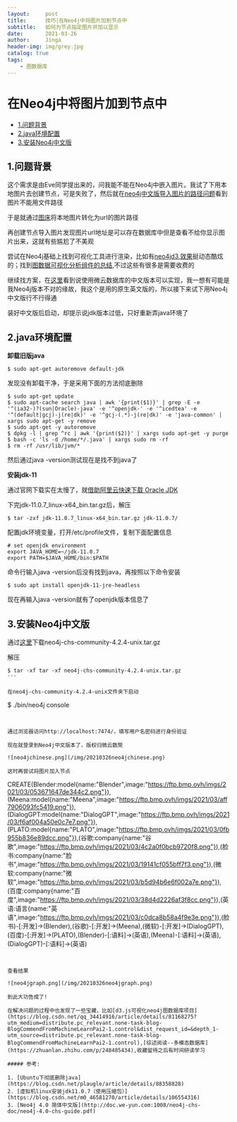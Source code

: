 ```yaml
---
layout:     post
title:      技巧|在Neo4j中将图片加到节点中
subtitle:   如何为节点指定图片并加以显示
date:       2021-03-26
author:     Jinga
header-img: img/grey.jpg
catalog: true
tags:
    - 图数据库
---
```


# 在Neo4j中将图片加到节点中

* [1.问题背景](#1)
* [2.java环境配置](#2)
* [3.安装Neo4j中文版](#3)

<h2 id="1">1.问题背景</h2>

这个需求是由Eve同学提出来的，问我能不能在Neo4j中嵌入图片。我试了下用本地图片去创建节点，可是失败了，然后就在[neo4j中文版导入图片的路径问题](http://neo4j.com.cn/topic/5fce40b4d4a2c82263722372)看到图片不能用文件路径

于是就通过[图床](https://imgurl.org/)将本地图片转化为url的图片路径　　

再创建节点导入图片发现图片url地址是可以存在数据库中但是查看不给你显示图片出来，这就有些尴尬了不美观　　

尝试在Neo4j基础上找到可视化工具进行渲染，比如有[neo4jd3](https://github.com/eisman/neo4jd3),[效果](https://github.com/eisman/neo4jd3)挺动态酷炫的；找到[图数据可视化分析组件的总结](https://www.pianshen.com/article/55881250887/),不过这些有很多是需要收费的

继续找方案，在[这里](http://neo4j.com.cn/topic/5ad45b4451bad0a10b198bfa)看到说使用微云数据库的中文版本可以实现，我一想有可能是我Neo4j版本不对的缘故，我这个是用的原生英文版的，所以接下来试下用Neo4j中文版行不行得通

装好中文版后启动，却提示说jdk版本过低，只好重新弄java环境了

<h2 id="2">2.java环境配置</h2>  

**卸载旧版java**

```
$ sudo apt-get autoremove default-jdk
``` 

发现没有卸载干净，于是采用下面的方法彻底删除

```
$ sudo apt-get update
$ sudo apt-cache search java | awk '{print($1)}' | grep -E -e '^(ia32-)?(sun|Oracle)-java' -e '^openjdk-' -e '^icedtea' -e '^(default|gcj)-j(re|dk)' -e '^gcj-(.*)-j(re|dk)' -e 'java-common' | xargs sudo apt-get -y remove
$ sudo apt-get -y autoremove
$ dpkg -l | grep ^rc | awk '{print($2)}' | xargs sudo apt-get -y purge
$ bash -c 'ls -d /home/*/.java' | xargs sudo rm -rf 
$ rm -rf /usr/lib/jvm/*
``` 

然后通过java -version测试现在是找不到java了

**安装jdk-11**　　

通过官网下载实在太慢了，就[借助阿里云快速下载 Oracle JDK](https://www.v2ex.com/t/665632)

下完jdk-11.0.7_linux-x64_bin.tar.gz后，解压

```
$ tar -zxf jdk-11.0.7_linux-x64_bin.tar.gz jdk-11.0.7/
``` 

配置jdk环境变量，打开/etc/profile文件，复制下面配置信息　　

```
# set openjdk environment
export JAVA_HOME=~/jdk-11.0.7
export PATH=$JAVA_HOME/bin:$PATH
``` 

命令行输入java -version后没有找到java，再按照以下命令安装

```
$ sudo apt install openjdk-11-jre-headless
``` 

现在再输入java -version就有了openjdk版本信息了

<h2 id="3">3.安装Neo4j中文版</h2>

通过[这里](http://doc.we-yun.com:1008/neo4j-chs/4.2.4/)下载neo4j-chs-community-4.2.4-unix.tar.gz　　

解压　

```
$ tar -xf tar -xf neo4j-chs-community-4.2.4-unix.tar.gz
``` 　

在neo4j-chs-community-4.2.4-unix文件夹下启动　　

```
$ ./bin/neo4j console
``` 　  


通过浏览器访问http://localhost:7474/，填写用户名密码进行身份验证　　

现在就登录到Neo4j中文版本了，版权归微云数聚

![neo4jchinese.png](/img/20210326neo4jchinese.png)  

这时再尝试将图片加入节点

```
CREATE(Blender:model{name:"Blender",image:"https://ftp.bmp.ovh/imgs/2021/03/053671647de344c2.png"}),(Meena:model{name:"Meena",image:"https://ftp.bmp.ovh/imgs/2021/03/aff7906093fc5419.png"}),(DialogGPT:model{name:"DialogGPT",image:"https://ftp.bmp.ovh/imgs/2021/03/f6af004a50e0c7e7.png"}),(PLATO:model{name:"PLATO",image:"https://ftp.bmp.ovh/imgs/2021/03/0fb955b836e89dcc.png"}),(谷歌:company{name:"谷歌",image:"https://ftp.bmp.ovh/imgs/2021/03/4c2a0f0bcb9720f8.png"}),(脸书:company{name:"脸书",image:"https://ftp.bmp.ovh/imgs/2021/03/19141cf055bff7f3.png"}),(微软:company{name:"微软",image:"https://ftp.bmp.ovh/imgs/2021/03/b5d94b6e6f002a7e.png"}),(百度:company{name:"百度",image:"https://ftp.bmp.ovh/imgs/2021/03/38d4d2226af3f8cc.png"}),(英语:语言{name:"英语",image:"https://ftp.bmp.ovh/imgs/2021/03/c0dca8b58a4f9e3e.png"}),(脸书)-[:开发]->(Blender),(谷歌)-[:开发]->(Meena),(微软)-[:开发]->(DialogGPT),(百度)-[:开发]->(PLATO),(Blender)-[:语料]->(英语),(Meena)-[:语料]->(英语),(DialogGPT)-[:语料]->(英语)
``` 　  


查看结果

![neo4jgraph.png](/img/20210326neo4jgraph.png)

到此大功告成了!

在解决问题的过程中也发现了一些宝藏，比如[d3.js可视化neo4j图数据库项目](https://blog.csdn.net/qq_34414916/article/details/81168275?utm_medium=distribute.pc_relevant.none-task-blog-BlogCommendFromMachineLearnPai2-1.control&dist_request_id=&depth_1-utm_source=distribute.pc_relevant.none-task-blog-BlogCommendFromMachineLearnPai2-1.control),[综述阅读--多模态数据库](https://zhuanlan.zhihu.com/p/248485434),收藏留待之后有时间研读学习

##### 参考:

1. [Ubuntu下彻底删除java](https://blog.csdn.net/plaugle/article/details/88358828)
2. [虚拟机linux安装jdk11.0.7（使用压缩包）](https://blog.csdn.net/m0_46581270/article/details/106554316)
3. [Neo4j 4.0 简体中文版](http://doc.we-yun.com:1008/neo4j-chs-doc/neo4j-4.0-chs-guide.pdf)

